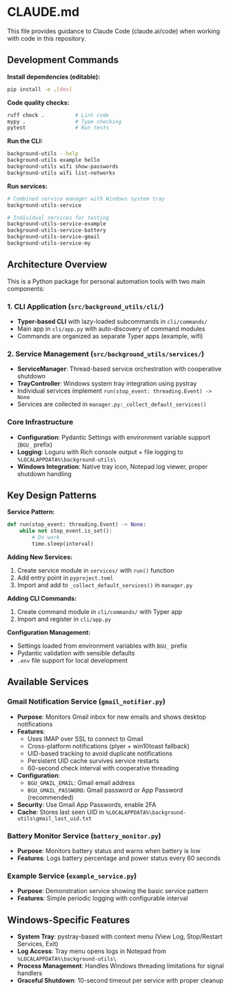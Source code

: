 # CLAUDE.md

This file provides guidance to Claude Code (claude.ai/code) when working with code in this repository.

## Development Commands

**Install dependencies (editable):**
```bash
pip install -e .[dev]
```

**Code quality checks:**
```bash
ruff check .          # Lint code
mypy .                # Type checking  
pytest                # Run tests
```

**Run the CLI:**
```bash
background-utils --help
background-utils example hello
background-utils wifi show-passwords
background-utils wifi list-networks
```

**Run services:**
```bash
# Combined service manager with Windows system tray
background-utils-service

# Individual services for testing
background-utils-service-example
background-utils-service-battery
background-utils-service-gmail
background-utils-service-my
```

## Architecture Overview

This is a Python package for personal automation tools with two main components:

### 1. CLI Application (`src/background_utils/cli/`)
- **Typer-based CLI** with lazy-loaded subcommands in `cli/commands/`
- Main app in `cli/app.py` with auto-discovery of command modules
- Commands are organized as separate Typer apps (example, wifi)

### 2. Service Management (`src/background_utils/services/`)
- **ServiceManager**: Thread-based service orchestration with cooperative shutdown
- **TrayController**: Windows system tray integration using pystray
- Individual services implement `run(stop_event: threading.Event) -> None`
- Services are collected in `manager.py:_collect_default_services()`

### Core Infrastructure
- **Configuration**: Pydantic Settings with environment variable support (`BGU_` prefix)
- **Logging**: Loguru with Rich console output + file logging to `%LOCALAPPDATA%\background-utils\`
- **Windows Integration**: Native tray icon, Notepad log viewer, proper shutdown handling

## Key Design Patterns

**Service Pattern:**
```python
def run(stop_event: threading.Event) -> None:
    while not stop_event.is_set():
        # Do work
        time.sleep(interval)
```

**Adding New Services:**
1. Create service module in `services/` with `run()` function
2. Add entry point in `pyproject.toml`
3. Import and add to `_collect_default_services()` in `manager.py`

**Adding CLI Commands:**
1. Create command module in `cli/commands/` with Typer app
2. Import and register in `cli/app.py`

**Configuration Management:**
- Settings loaded from environment variables with `BGU_` prefix
- Pydantic validation with sensible defaults
- `.env` file support for local development

## Available Services

### Gmail Notification Service (`gmail_notifier.py`)
- **Purpose**: Monitors Gmail inbox for new emails and shows desktop notifications
- **Features**: 
  - Uses IMAP over SSL to connect to Gmail
  - Cross-platform notifications (plyer + win10toast fallback)
  - UID-based tracking to avoid duplicate notifications
  - Persistent UID cache survives service restarts
  - 60-second check interval with cooperative threading
- **Configuration**:
  - `BGU_GMAIL_EMAIL`: Gmail email address
  - `BGU_GMAIL_PASSWORD`: Gmail password or App Password (recommended)
- **Security**: Use Gmail App Passwords, enable 2FA
- **Cache**: Stores last seen UID in `%LOCALAPPDATA%\background-utils\gmail_last_uid.txt`

### Battery Monitor Service (`battery_monitor.py`)
- **Purpose**: Monitors battery status and warns when battery is low
- **Features**: Logs battery percentage and power status every 60 seconds

### Example Service (`example_service.py`)
- **Purpose**: Demonstration service showing the basic service pattern
- **Features**: Simple periodic logging with configurable interval

## Windows-Specific Features

- **System Tray**: pystray-based with context menu (View Log, Stop/Restart Services, Exit)
- **Log Access**: Tray menu opens logs in Notepad from `%LOCALAPPDATA%\background-utils\`
- **Process Management**: Handles Windows threading limitations for signal handlers
- **Graceful Shutdown**: 10-second timeout per service with proper cleanup